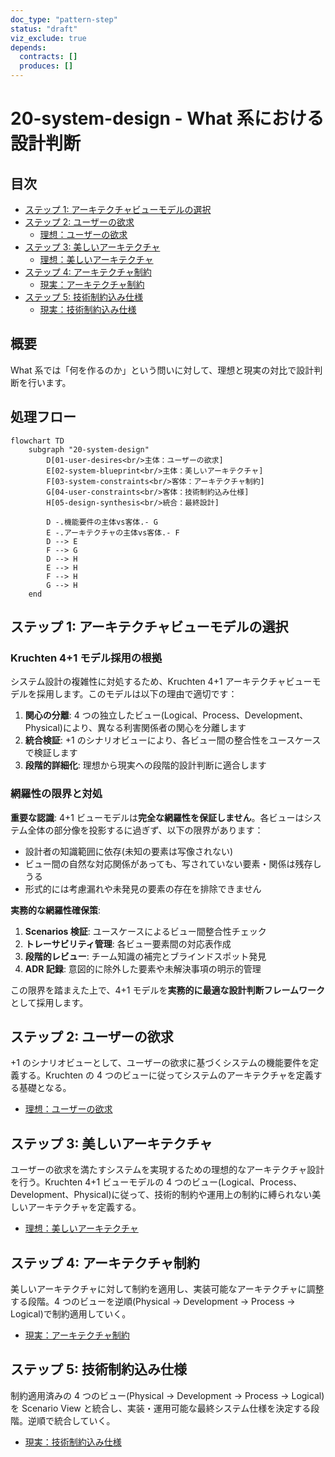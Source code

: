 ```yaml
---
doc_type: "pattern-step"
status: "draft"
viz_exclude: true
depends:
  contracts: []
  produces: []
---
```


# 20-system-design - What 系における設計判断

## 目次

- [ステップ 1: アーキテクチャビューモデルの選択](#ステップ-1-アーキテクチャビューモデルの選択)
- [ステップ 2: ユーザーの欲求](#ステップ-2-ユーザーの欲求)
  - [理想：ユーザーの欲求](01-user-desires/README.md)
- [ステップ 3: 美しいアーキテクチャ](#ステップ-3-美しいアーキテクチャ)
  - [理想：美しいアーキテクチャ](02-system-blueprint/README.md)
- [ステップ 4: アーキテクチャ制約](#ステップ-4-アーキテクチャ制約)
  - [現実：アーキテクチャ制約](03-system-constraints/README.md)
- [ステップ 5: 技術制約込み仕様](#ステップ-5-技術制約込み仕様)
  - [現実：技術制約込み仕様](04-user-constraints/README.md)

## 概要

What 系では「何を作るのか」という問いに対して、理想と現実の対比で設計判断を行います。

## 処理フロー

```mermaid
flowchart TD
    subgraph "20-system-design"
        D[01-user-desires<br/>主体：ユーザーの欲求]
        E[02-system-blueprint<br/>主体：美しいアーキテクチャ]
        F[03-system-constraints<br/>客体：アーキテクチャ制約]
        G[04-user-constraints<br/>客体：技術制約込み仕様]
        H[05-design-synthesis<br/>統合：最終設計]

        D -.機能要件の主体vs客体.- G
        E -.アーキテクチャの主体vs客体.- F
        D --> E
        F --> G
        D --> H
        E --> H
        F --> H
        G --> H
    end
```

## ステップ 1: アーキテクチャビューモデルの選択

### Kruchten 4+1 モデル採用の根拠

システム設計の複雑性に対処するため、Kruchten 4+1 アーキテクチャビューモデルを採用します。このモデルは以下の理由で適切です：

1. **関心の分離**: 4 つの独立したビュー(Logical、Process、Development、Physical)により、異なる利害関係者の関心を分離します
2. **統合検証**: +1 のシナリオビューにより、各ビュー間の整合性をユースケースで検証します
3. **段階的詳細化**: 理想から現実への段階的設計判断に適合します

### 網羅性の限界と対処

**重要な認識**: 4+1 ビューモデルは**完全な網羅性を保証しません**。各ビューはシステム全体の部分像を投影するに過ぎず、以下の限界があります：

- 設計者の知識範囲に依存(未知の要素は写像されない)
- ビュー間の自然な対応関係があっても、写されていない要素・関係は残存しうる
- 形式的には考慮漏れや未発見の要素の存在を排除できません

**実務的な網羅性確保策**:

1. **Scenarios 検証**: ユースケースによるビュー間整合性チェック
2. **トレーサビリティ管理**: 各ビュー要素間の対応表作成
3. **段階的レビュー**: チーム知識の補完とブラインドスポット発見
4. **ADR 記録**: 意図的に除外した要素や未解決事項の明示的管理

この限界を踏まえた上で、4+1 モデルを**実務的に最適な設計判断フレームワーク**として採用します。

## ステップ 2: ユーザーの欲求

+1 のシナリオビューとして、ユーザーの欲求に基づくシステムの機能要件を定義する。Kruchten の 4 つのビューに従ってシステムのアーキテクチャを定義する基礎となる。

- [理想：ユーザーの欲求](01-user-desires/README.md)

## ステップ 3: 美しいアーキテクチャ

ユーザーの欲求を満たすシステムを実現するための理想的なアーキテクチャ設計を行う。Kruchten 4+1 ビューモデルの 4 つのビュー(Logical、Process、Development、Physical)に従って、技術的制約や運用上の制約に縛られない美しいアーキテクチャを定義する。

- [理想：美しいアーキテクチャ](02-system-blueprint/README.md)

## ステップ 4: アーキテクチャ制約

美しいアーキテクチャに対して制約を適用し、実装可能なアーキテクチャに調整する段階。4 つのビューを逆順(Physical → Development → Process → Logical)で制約適用していく。

- [現実：アーキテクチャ制約](03-system-constraints/README.md)

## ステップ 5: 技術制約込み仕様

制約適用済みの 4 つのビュー(Physical → Development → Process → Logical)を Scenario View と統合し、実装・運用可能な最終システム仕様を決定する段階。逆順で統合していく。

- [現実：技術制約込み仕様](04-user-constraints/README.md)
